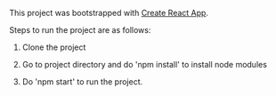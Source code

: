 This project was bootstrapped with [Create React App](https://github.com/facebookincubator/create-react-app).

Steps to run the project are as follows:

1. Clone the project

2. Go to project directory and do 'npm install' to install node modules

3. Do 'npm start' to run the project.